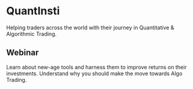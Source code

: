 # QuantInsti

Helping traders across the world with their journey in Quantitative & Algorithmic Trading. 

## Webinar

Learn about new-age tools and harness them to improve returns on their investments. Understand why you should make the move towards Algo Trading.
